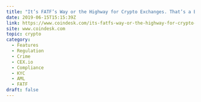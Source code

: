 ```yaml
---
title: "It’s FATF’s Way or the Highway for Crypto Exchanges. That’s a Big Mistake"
date: 2019-06-15T15:15:39Z
link: https://www.coindesk.com/its-fatfs-way-or-the-highway-for-crypto-exchanges-thats-a-big-mistake?utm_medium=RSS&utm_source=hune
site: www.coindesk.com
topic: crypto
category:
  - Features
  - Regulation
  - Crime
  - CEX.io
  - Compliance
  - KYC
  - AML
  - FATF
draft: false
---
```

